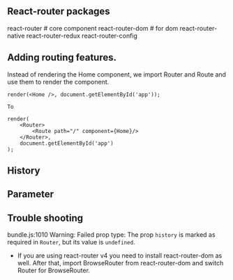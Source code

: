 ## React-router packages
react-router       # core component
react-router-dom   # for dom 
react-router-native
react-router-redux 
react-router-config


## Adding routing features. 
Instead of rendering the Home component, we import Router and Route and use them to render the component.

```
render(<Home />, document.getElementById('app'));

To

render(
    <Router>
        <Route path="/" component={Home}/>
    </Router>,
    document.getElementById('app')
);
```

## History

## Parameter


## Trouble shooting

bundle.js:1010 Warning: Failed prop type: The prop `history` is marked as required in `Router`, but its value is `undefined`.
- If you are using react-router v4 you need to install react-router-dom as well. After that, import BrowseRouter from react-router-dom and switch Router for BrowseRouter.


